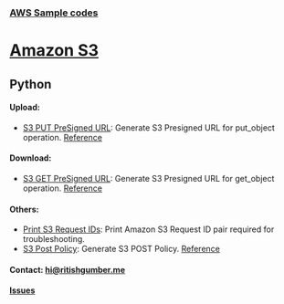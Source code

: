 ### [AWS Sample codes](/) 

# [Amazon S3](../)

## Python

#### Upload:

* [S3 PUT PreSigned URL](putPresignedUrl.py): Generate S3 Presigned URL for put_object operation. [Reference](https://boto3.amazonaws.com/v1/documentation/api/latest/reference/services/s3.html#S3.Client.generate_presigned_url)

#### Download:

* [S3 GET PreSigned URL](getPresignedUrl.py): Generate S3 Presigned URL for get_object operation. [Reference](https://boto3.amazonaws.com/v1/documentation/api/latest/reference/services/s3.html#S3.Client.generate_presigned_url)

#### Others:
      
* [Print S3 Request IDs](/S3/python/printS3RequestIDs.py): Print Amazon S3 Request ID pair required for troubleshooting.
* [S3 Post Policy](createPostPolicy.py): Generate S3 POST Policy. [Reference](https://boto3.amazonaws.com/v1/documentation/api/latest/reference/services/s3.html#S3.Client.generate_presigned_post)
      
#### Contact: [hi@ritishgumber.me](mailto:hi@ritishgumber.me)

#### [Issues](https://github.com/ritishgumber/aws-codes/issues)
